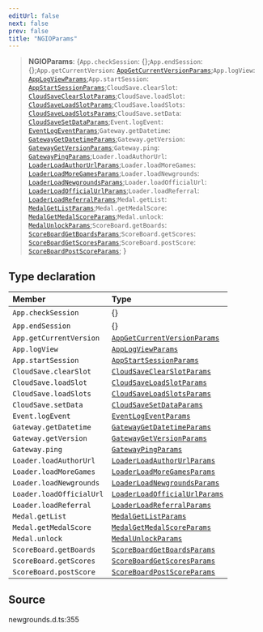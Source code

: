 ```yaml
---
editUrl: false
next: false
prev: false
title: "NGIOParams"
---
```


> **NGIOParams**: \{`App.checkSession`: \{};`App.endSession`: \{};`App.getCurrentVersion`: [`AppGetCurrentVersionParams`](/api/type-aliases/appgetcurrentversionparams/);`App.logView`: [`AppLogViewParams`](/api/type-aliases/applogviewparams/);`App.startSession`: [`AppStartSessionParams`](/api/type-aliases/appstartsessionparams/);`CloudSave.clearSlot`: [`CloudSaveClearSlotParams`](/api/type-aliases/cloudsaveclearslotparams/);`CloudSave.loadSlot`: [`CloudSaveLoadSlotParams`](/api/type-aliases/cloudsaveloadslotparams/);`CloudSave.loadSlots`: [`CloudSaveLoadSlotsParams`](/api/type-aliases/cloudsaveloadslotsparams/);`CloudSave.setData`: [`CloudSaveSetDataParams`](/api/type-aliases/cloudsavesetdataparams/);`Event.logEvent`: [`EventLogEventParams`](/api/type-aliases/eventlogeventparams/);`Gateway.getDatetime`: [`GatewayGetDatetimeParams`](/api/type-aliases/gatewaygetdatetimeparams/);`Gateway.getVersion`: [`GatewayGetVersionParams`](/api/type-aliases/gatewaygetversionparams/);`Gateway.ping`: [`GatewayPingParams`](/api/type-aliases/gatewaypingparams/);`Loader.loadAuthorUrl`: [`LoaderLoadAuthorUrlParams`](/api/type-aliases/loaderloadauthorurlparams/);`Loader.loadMoreGames`: [`LoaderLoadMoreGamesParams`](/api/type-aliases/loaderloadmoregamesparams/);`Loader.loadNewgrounds`: [`LoaderLoadNewgroundsParams`](/api/type-aliases/loaderloadnewgroundsparams/);`Loader.loadOfficialUrl`: [`LoaderLoadOfficialUrlParams`](/api/type-aliases/loaderloadofficialurlparams/);`Loader.loadReferral`: [`LoaderLoadReferralParams`](/api/type-aliases/loaderloadreferralparams/);`Medal.getList`: [`MedalGetListParams`](/api/type-aliases/medalgetlistparams/);`Medal.getMedalScore`: [`MedalGetMedalScoreParams`](/api/type-aliases/medalgetmedalscoreparams/);`Medal.unlock`: [`MedalUnlockParams`](/api/type-aliases/medalunlockparams/);`ScoreBoard.getBoards`: [`ScoreBoardGetBoardsParams`](/api/type-aliases/scoreboardgetboardsparams/);`ScoreBoard.getScores`: [`ScoreBoardGetScoresParams`](/api/type-aliases/scoreboardgetscoresparams/);`ScoreBoard.postScore`: [`ScoreBoardPostScoreParams`](/api/type-aliases/scoreboardpostscoreparams/);  }

## Type declaration

| Member | Type |
| :------ | :------ |
| `App.checkSession` | \{} |
| `App.endSession` | \{} |
| `App.getCurrentVersion` | [`AppGetCurrentVersionParams`](/api/type-aliases/appgetcurrentversionparams/) |
| `App.logView` | [`AppLogViewParams`](/api/type-aliases/applogviewparams/) |
| `App.startSession` | [`AppStartSessionParams`](/api/type-aliases/appstartsessionparams/) |
| `CloudSave.clearSlot` | [`CloudSaveClearSlotParams`](/api/type-aliases/cloudsaveclearslotparams/) |
| `CloudSave.loadSlot` | [`CloudSaveLoadSlotParams`](/api/type-aliases/cloudsaveloadslotparams/) |
| `CloudSave.loadSlots` | [`CloudSaveLoadSlotsParams`](/api/type-aliases/cloudsaveloadslotsparams/) |
| `CloudSave.setData` | [`CloudSaveSetDataParams`](/api/type-aliases/cloudsavesetdataparams/) |
| `Event.logEvent` | [`EventLogEventParams`](/api/type-aliases/eventlogeventparams/) |
| `Gateway.getDatetime` | [`GatewayGetDatetimeParams`](/api/type-aliases/gatewaygetdatetimeparams/) |
| `Gateway.getVersion` | [`GatewayGetVersionParams`](/api/type-aliases/gatewaygetversionparams/) |
| `Gateway.ping` | [`GatewayPingParams`](/api/type-aliases/gatewaypingparams/) |
| `Loader.loadAuthorUrl` | [`LoaderLoadAuthorUrlParams`](/api/type-aliases/loaderloadauthorurlparams/) |
| `Loader.loadMoreGames` | [`LoaderLoadMoreGamesParams`](/api/type-aliases/loaderloadmoregamesparams/) |
| `Loader.loadNewgrounds` | [`LoaderLoadNewgroundsParams`](/api/type-aliases/loaderloadnewgroundsparams/) |
| `Loader.loadOfficialUrl` | [`LoaderLoadOfficialUrlParams`](/api/type-aliases/loaderloadofficialurlparams/) |
| `Loader.loadReferral` | [`LoaderLoadReferralParams`](/api/type-aliases/loaderloadreferralparams/) |
| `Medal.getList` | [`MedalGetListParams`](/api/type-aliases/medalgetlistparams/) |
| `Medal.getMedalScore` | [`MedalGetMedalScoreParams`](/api/type-aliases/medalgetmedalscoreparams/) |
| `Medal.unlock` | [`MedalUnlockParams`](/api/type-aliases/medalunlockparams/) |
| `ScoreBoard.getBoards` | [`ScoreBoardGetBoardsParams`](/api/type-aliases/scoreboardgetboardsparams/) |
| `ScoreBoard.getScores` | [`ScoreBoardGetScoresParams`](/api/type-aliases/scoreboardgetscoresparams/) |
| `ScoreBoard.postScore` | [`ScoreBoardPostScoreParams`](/api/type-aliases/scoreboardpostscoreparams/) |

## Source

newgrounds.d.ts:355

